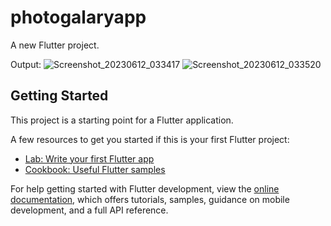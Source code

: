 # photogalaryapp

A new Flutter project.

Output:
![Screenshot_20230612_033417](https://github.com/firose-munna/photo-gallery-project-6/assets/105736440/37ef66ca-b420-43ab-adc4-2e4b467ccada)
![Screenshot_20230612_033520](https://github.com/firose-munna/photo-gallery-project-6/assets/105736440/a483f92e-7709-403a-a40f-9e08c1140e7a)


## Getting Started

This project is a starting point for a Flutter application.

A few resources to get you started if this is your first Flutter project:

- [Lab: Write your first Flutter app](https://docs.flutter.dev/get-started/codelab)
- [Cookbook: Useful Flutter samples](https://docs.flutter.dev/cookbook)

For help getting started with Flutter development, view the
[online documentation](https://docs.flutter.dev/), which offers tutorials,
samples, guidance on mobile development, and a full API reference.
